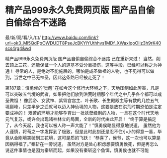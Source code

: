 # 精产品999永久免费网页版 国产品自偷自偷综合不迷路

最/新/观/看/入/口/ http://www.baidu.com/link?url=ok3_Ml5QdPpOWDUDT8PseJcBKYiYUthhvs1MDf_XWaxIqoOiiz3h9rK40scs4rg4&wd

精产品999永久免费网页版 国产品自偷自偷综合不迷路
 己在重新来过！
    当然，削去顶上三花，还能保证一个人的道基不受分毫损伤，这等手段，已经可以称之为神通！
    寻常的人，是绝对不能施展的，哪怕是成圣做祖的人物，也不见得可以做到，当世之中已无神圣，因此这条路已经被走死了！

第187章：慎勇侯的‘觉醒’
    在如今这个修行大环境之下，天地压制如此厉害，凡是可以突破五气境的武者，如果把他们放到洪荒时期那个年代之中几乎各个都可以成圣做祖！
    像武帝、女武神、紫霄宫宫主、叶长歌、长生殿殿主等有数的几位五气境巅峰，只差半步之遥就可以迈入神仙境的人物，这要是放在洪荒时期恐怕是注定要成神的！
    艰苦的环境才能够孕育出一批妖孽级别的人物，一旦在这个时代天地元气复苏，或许会出现诸神林立的局面，全新的时代由此开启！
    “终于算是搞定了，从今天起，我也可以被人称一声大能了！”慎勇侯略显得意地说道。
    虽然他为人谨慎，将苟之一字发挥到了极致，但是此时此刻还是忍不住小小的得意一番，毕竟从金刚境突破到三花境，这可是质的飞跃！
    “恭喜了，侯爷，这一次也可以算是因祸得福了。”秦斩在一旁说道。
    虽然对方是处心积虑想要慎勇侯死，但是再怎么说这件事情也是因为秦斩而起，如果没有秦斩这个鱼饵，慎勇侯也就不可能
